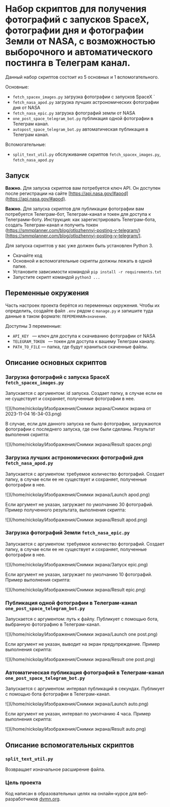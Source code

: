 # Набор скриптов для получения фотографий с запусков SpaceX, фотографии дня и фотографии Земли от NASA, с возможностью выборочного и автоматического постинга в Телеграм канал.


Данный набор скриптов состоит из 5 основных и 1 вспомогательного.  

Основные:  

* `fetch_spacex_images.py` загрузка фотографии с запусков SpaceX `
* `fetch_nasa_apod.py` загрузка лучших астрономических фотографии дня от NASA 
* `fetch_nasa_epic.py` загрузка фотографий земли от NASA 
* `one_post_space_telegram_bot.py` публикация одной фотографии в Телеграм канал.
* `autopost_space_telegram_bot.py` автоматическая публикация в Телеграм канал.
  
Вспомогательные:
* `split_text_util.py` обслуживание скриптов `fetch_spacex_images.py`, `fetch_nasa_apod.py`
 

## Запуск  

**Важно.** Для запуска скриптов вам потребуется ключ API. Он доступен после регистрации на сайте [https://api.nasa.gov/#apod](https://api.nasa.gov/#apod).  

**Важно.** Для запуска скриптов для публикации фотографии вам потребуется Телеграм-бот, Телеграм-канал и токен для доступа к Телеграмм-боту. Инструкция: как зарегистрировать Телеграм-бота, создать Телеграм-канал и получить токен (https://smmplanner.com/blog/otlozhennyj-posting-v-telegram/)[https://smmplanner.com/blog/otlozhennyj-posting-v-telegram/].

Для запуска скриптов у вас уже должен быть установлен Python 3.

- Скачайте код
- Основной и вспомогательные скрипты должны лежать в одной папке.
- Установите зависимости командой `pip install -r requirements.txt`
- Запустите скрипт командой `python3 ...`

## Переменные окружения

Часть настроек проекта берётся из переменных окружения. Чтобы их определить, создайте файл `.env` рядом с `manage.py` и запишите туда данные в таком формате: `ПЕРЕМЕННАЯ=значение`.

Доступны 3 переменные:
- `API_KEY ` — ключ для доступа к скачиванию фотографии от NASA
- `TELEGRAM_TOKEN ` — токен для доступа к вашему Телеграм каналу.
- `PATH_TO_FILE` — папка, где будут храниться скаченные файлы.


## Описание основных скриптов


### Загрузка фотографий с запуска SpaceX `fetch_spacex_images.py`  

Запускается с аргументом: id запуска. Создает папку, в случае если ее не существует и сохраняет, полученные фотографии в нее. 

![](/home/nickolay/Изображения/Снимки экрана/Снимок экрана от 2023-11-04 16-34-03.png)  

В случае, если для данного запуска не было фотографии, загружаются фотографии с последнего запуска, где они были сделаны. Результат выполения скрипта:  

![](/home/nickolay/Изображения/Снимки экрана/Result spacex.png)


### Загрузка лучших астрономических фотографий дня `fetch_nasa_apod.py`  

Запускается с аргументом: требуемое количество фотографий. Создает папку, в случае если ее не существует и сохраняет, полученные фотографии в нее.

![](/home/nickolay/Изображения/Снимки экрана/Launch apod.png)  

Если аргумент не указан, загружает по умолчанию 30 фотографий. Пример полученного результата, выполнения скрипта:

![](/home/nickolay/Изображения/Снимки экрана/Result apod.png)  

### Загрузка фотографий Земли `fetch_nasa_epic.py`  

Запускается с аргументом: требуемое количество фотографий. Создает папку, в случае если ее не существует и сохраняет, полученные фотографии в нее.

![](/home/nickolay/Изображения/Снимки экрана/Запуск epic.png)

Если аргумент не указан, загружает по умолчанию 10 фотографий. Пример выполнения скрипта:

![](/home/nickolay/Изображения/Снимки экрана/Result epic.png)  

### Публикация одной фотографии в Телеграм-канал `one_post_space_telegram_bot.py`  

Запускается с аргументом: путь к файлу. Публикует с помощью бота, выбранную фотографию в Телеграм-канал.

![](/home/nickolay/Изображения/Снимки экрана/Launch one post.png)  

Если аргумент не указан, выводит на экран предупреждение. Пример выполнения скрипта:

![](/home/nickolay/Изображения/Снимки экрана/Result one post.png)  

### Автоматическая публикация фотографий в Телеграм-канал `one_post_space_telegram_bot.py`  

Запускается с аргументом: интервал публикаций в секундах. Публикует с помощью бота фотографии в Телеграм-канал.

![](/home/nickolay/Изображения/Снимки экрана/Launch auto.png)

Если аргумент не указан, интервал по умолчанию 4 часа. Пример выполнения скрипта:

![](/home/nickolay/Изображения/Снимки экрана/Result auto.png)  

## Описание вспомогательных скриптов  

### `split_text_util.py` 

Возвращает изначальное расширение файла. 

### Цель проекта

Код написан в образовательных целях на онлайн-курсе для веб-разработчиков [dvmn.org](https://dvmn.org/).